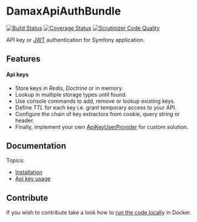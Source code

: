 # DamaxApiAuthBundle

[![Build Status](https://travis-ci.org/lakiboy/damax-api-auth-bundle.svg?branch=master)](https://travis-ci.org/lakiboy/damax-api-auth-bundle) [![Coverage Status](https://coveralls.io/repos/lakiboy/damax-api-auth-bundle/badge.svg?branch=master&service=github)](https://coveralls.io/github/lakiboy/damax-api-auth-bundle?branch=master) [![Scrutinizer Code Quality](https://scrutinizer-ci.com/g/lakiboy/damax-api-auth-bundle/badges/quality-score.png?b=master)](https://scrutinizer-ci.com/g/lakiboy/damax-api-auth-bundle/?branch=master)

API key or [JWT](https://jwt.io/) authentication for Symfony application.

## Features

#### Api keys

- Store keys in _Redis_, _Doctrine_ or in memory.
- Lookup in multiple storage types until found.
- Use console commands to add, remove or lookup existing keys.
- Define _TTL_ for each key i.e. grant temporary access to your API.
- Configure the chain of key extractors from cookie, query string or header.
- Finally, implement your own [ApiKeyUserProvider](Security/ApiKey/ApiKeyUserProvider.php) for custom solution.

## Documentation

Topics:

- [Installation](Resources/doc/installation.md)
- [Api key usage](Resources/doc/api-key.md)

## Contribute

If you wish to contribute take a look how to [run the code locally](Resources/doc/development.md) in Docker.
